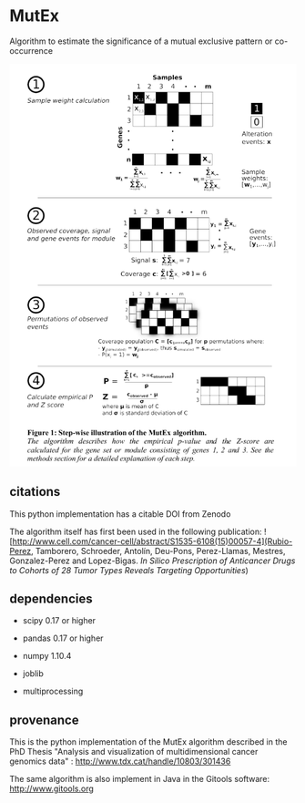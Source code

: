 # MutEx
Algorithm to estimate the significance of a mutual exclusive pattern or co-occurrence

![the MutEx algorithm](mutex-algorithm.png)

## citations

This python implementation has a citable DOI from Zenodo 

The algorithm itself has first been used in the following publication:
![http://www.cell.com/cancer-cell/abstract/S1535-6108(15)00057-4](Rubio-Perez, Tamborero, Schroeder, Antolín, Deu-Pons, Perez-Llamas, Mestres, Gonzalez-Perez and Lopez-Bigas. *In Silico Prescription of Anticancer Drugs to Cohorts of 28 Tumor Types Reveals Targeting Opportunities*)


## dependencies

 - scipy 0.17 or higher
 - pandas 0.17 or higher
 - numpy 1.10.4

 - joblib
 - multiprocessing

## provenance
This is the python implementation of the MutEx algorithm described in the PhD Thesis "Analysis and visualization of multidimensional cancer genomics data" : http://www.tdx.cat/handle/10803/301436

The same algorithm is also implement in Java in the Gitools software: http://www.gitools.org
